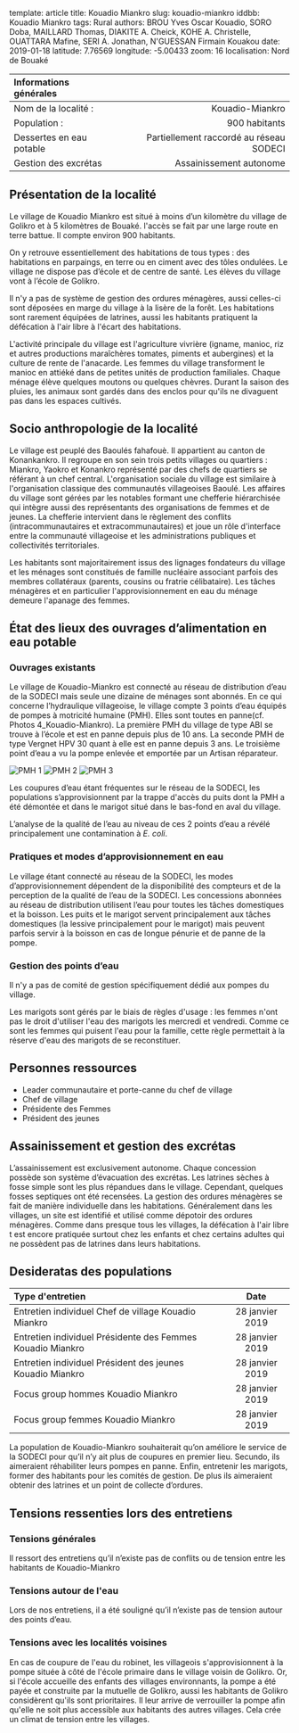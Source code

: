 template: article
title: Kouadio Miankro
slug: kouadio-miankro
iddbb: Kouadio Miankro
tags: Rural
authors: BROU Yves Oscar Kouadio, SORO Doba, MAILLARD Thomas, DIAKITE A. Cheick, KOHE A. Christelle, OUATTARA Mafine, SERI A. Jonathan, N'GUESSAN Firmain Kouakou
date: 2019-01-18
latitude: 7.76569
longitude: -5.00433
zoom: 16
localisation: Nord de Bouaké


|Informations générales||
|:--|--:|
| Nom de la localité : | Kouadio-Miankro | 
| Population : | 900 habitants | 
| Dessertes en eau potable | Partiellement raccordé au réseau SODECI | 
| Gestion des excrétas | Assainissement autonome | 


## Présentation de la localité
Le village de Kouadio Miankro est situé à moins d’un kilomètre du village de Golikro et à 5 kilomètres de Bouaké. l'accès se fait par une large route en terre battue. Il compte environ 900 habitants.

On y retrouve essentiellement des habitations de tous types : des habitations en parpaings, en terre ou en ciment avec des tôles ondulées.  Le village ne dispose pas d’école et de centre de santé. Les élèves du village vont à l’école de Golikro.


Il n'y a pas de système de gestion des ordures ménagères, aussi celles-ci sont déposées en marge du village à la lisère de la forêt. Les habitations sont rarement équipées de latrines, aussi les habitants pratiquent la défécation à l'air libre à l'écart des habitations.


L'activité principale du village est l'agriculture vivrière (igname, manioc, riz et autres productions maraîchères tomates, piments et aubergines) et la culture de rente de l'anacarde. Les femmes du village transforment le manioc en attiéké dans de petites unités de production familiales. Chaque ménage élève quelques moutons ou quelques chèvres. Durant la saison des pluies, les animaux sont gardés dans des enclos pour qu'ils ne divaguent pas dans les espaces cultivés.

## Socio anthropologie de la localité 
Le village est peuplé des Baoulés fahafouè. Il appartient au canton de Konankankro. Il regroupe en son sein trois petits villages ou quartiers : Miankro, Yaokro et Konankro représenté par des chefs de quartiers se référant à un chef central. L'organisation sociale du village est similaire à l'organisation classique des communautés villageoises Baoulé. Les affaires du village sont gérées par les notables formant une chefferie hiérarchisée qui intègre aussi des représentants des organisations de femmes et de jeunes. La chefferie intervient dans le règlement des conflits (intracommunautaires et extracommunautaires) et joue un rôle d'interface entre la communauté villageoise et les administrations publiques et collectivités territoriales. 




 Les habitants sont majoritairement issus des lignages fondateurs du village et les ménages sont constitués de famille nucléaire associant parfois des membres collatéraux (parents, cousins ou fratrie célibataire). Les tâches ménagères et en particulier l'approvisionnement en eau du ménage demeure l'apanage des femmes.


## État des lieux des ouvrages d’alimentation en eau potable

### Ouvrages existants
Le village de Kouadio-Miankro est connecté au réseau de distribution d’eau de la SODECI mais seule une dizaine de ménages sont abonnés.
En ce qui concerne l’hydraulique villageoise, le village compte 3 points d’eau équipés de pompes à motricité humaine (PMH). Elles sont toutes en panne(cf. Photos 4_Kouadio-Miankro). La première PMH du village de type ABI se trouve à l’école et est en panne depuis plus de 10 ans. La seconde PMH de type Vergnet HPV 30 quant à elle est en panne depuis 3 ans. Le troisième point d’eau a vu la pompe enlevée  et emportée par un Artisan réparateur.

![PMH 1](images/P1_Kouadiomiankro.jpg "PMH 1")
![PMH 2](images/P2_Kouadiomiankro.jpg "PMH 2")
![PMH 3](images/P3_Kouadiomiankro.jpg "PMH 3")


Les coupures d’eau étant fréquentes sur le réseau de la SODECI, les populations s’approvisionnent par la trappe d'accès du puits dont la PMH a été démontée et dans le marigot situé dans le bas-fond en aval du village.


L’analyse de la qualité de l’eau au niveau de ces 2 points d’eau a révélé principalement une contamination à *E. coli*.




### Pratiques et modes d’approvisionnement en eau
Le village étant connecté au réseau de la SODECI, les modes d’approvisionnement dépendent de la disponibilité des compteurs et de la perception de la qualité de l’eau de la SODECI.
Les concessions abonnées au réseau de distribution utilisent l’eau pour toutes les tâches domestiques et la boisson. Les puits et le marigot servent principalement aux tâches domestiques (la lessive principalement pour le marigot) mais peuvent parfois servir à la boisson en cas de longue pénurie et de panne de la pompe.


### Gestion des points d’eau

Il n'y a pas de comité de gestion spécifiquement dédié aux pompes du village.


Les marigots sont gérés par le biais de règles d'usage : les femmes n'ont pas le droit d'utiliser l'eau des marigots les mercredi et vendredi. Comme ce sont les femmes qui puisent l'eau pour la famille, cette règle permettait à la réserve d'eau des marigots de se reconstituer.


## Personnes ressources


* Leader communautaire et porte-canne du chef de village
* Chef de village 
* Présidente des Femmes                                
* Président des jeunes


## Assainissement et gestion des excrétas
L’assainissement est exclusivement autonome. Chaque concession possède son système d’évacuation des excrétas. Les latrines sèches à fosse simple sont les plus répandues dans le village. Cependant, quelques fosses septiques ont été recensées.
La gestion des ordures ménagères se fait de manière individuelle dans les habitations. Généralement dans les villages, un site est identifié et utilisé comme dépotoir des ordures ménagères.
Comme dans presque tous les villages, la défécation à l'air libre t est encore pratiquée surtout chez les enfants et chez certains adultes qui ne possèdent pas de latrines dans leurs habitations.

## Desideratas des populations
| Type d'entretien | Date | 
| :-- | :--: | 
| Entretien individuel Chef de village Kouadio Miankro|28 janvier 2019| 
| Entretien individuel Présidente des Femmes Kouadio Miankro|28 janvier 2019|
| Entretien individuel Président des jeunes Kouadio Miankro|28 janvier 2019|
| Focus group hommes Kouadio Miankro|28 janvier 2019|
| Focus group femmes Kouadio Miankro|28 janvier 2019|

La population de Kouadio-Miankro souhaiterait qu’on améliore le service de la SODECI pour qu’il n’y ait plus de coupures en premier lieu. Secundo, ils aimeraient réhabiliter leurs pompes en panne. Enfin, entretenir les marigots, former des habitants pour les comités de gestion. De plus ils aimeraient obtenir des latrines et un point de collecte d’ordures.


## Tensions ressenties lors des entretiens

### Tensions générales
Il ressort des entretiens qu’il n’existe pas de conflits ou de tension entre les habitants de Kouadio-Miankro

### Tensions autour de l'eau
Lors de nos entretiens, il a été souligné qu’il n’existe pas de tension autour des points d’eau.

### Tensions avec les localités voisines
En cas de coupure de l'eau du robinet, les villageois s'approvisionnent à la pompe située à côté de l'école primaire dans le village voisin de Golikro. Or, si l'école accueille des enfants des villages environnants, la pompe a été payée et construite par la mutuelle de Golikro, aussi les habitants de Golikro considèrent qu'ils sont prioritaires. Il leur arrive de verrouiller la pompe afin qu'elle ne soit plus accessible aux habitants des autres villages. Cela crée un climat de tension entre les villages.

